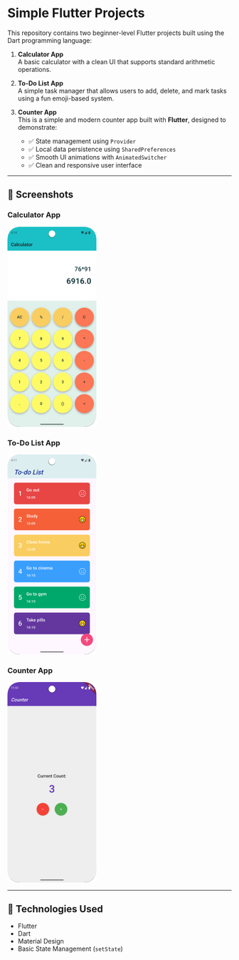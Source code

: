 # Simple Flutter Projects

This repository contains two beginner-level Flutter projects built using the Dart programming language:

1. **Calculator App**  
   A basic calculator with a clean UI that supports standard arithmetic operations.

2. **To-Do List App**  
   A simple task manager that allows users to add, delete, and mark tasks using a fun emoji-based system.

3. **Counter App**  
   This is a simple and modern counter app built with **Flutter**, designed to demonstrate:
   - ✅ State management using `Provider`
   - ✅ Local data persistence using `SharedPreferences`
   - ✅ Smooth UI animations with `AnimatedSwitcher`
   - ✅ Clean and responsive user interface
---

## 📱 Screenshots

### Calculator App
<img src="screenshot/calculator.png" alt="Calculator Screenshot" width="200"/>

### To-Do List App
<img src="screenshot/todo_list.png" alt="To-Do List Screenshot" width="200"/>

### Counter App
<img src="screenshot/counter.png" alt="To-Do List Screenshot" width="200"/>

---

## 🚀 Technologies Used
- Flutter
- Dart
- Material Design
- Basic State Management (`setState`)
